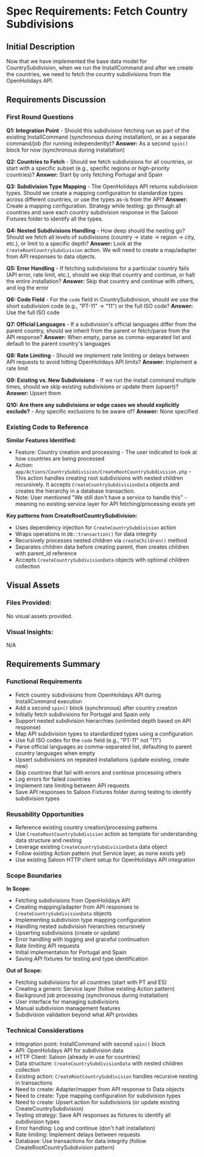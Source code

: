 # Spec Requirements: Fetch Country Subdivisions

## Initial Description
Now that we have implemented the base data model for CountrySubdivision, when we run the InstallCommand and after we create the countries, we need to fetch the country subdivisions from the OpenHolidays API.

## Requirements Discussion

### First Round Questions

**Q1: Integration Point** - Should this subdivision fetching run as part of the existing InstallCommand (synchronous during installation), or as a separate command/job (for running independently)?
**Answer:** As a second `spin()` block for now (synchronous during installation)

**Q2: Countries to Fetch** - Should we fetch subdivisions for all countries, or start with a specific subset (e.g., specific regions or high-priority countries)?
**Answer:** Start by only fetching Portugal and Spain

**Q3: Subdivision Type Mapping** - The OpenHolidays API returns subdivision types. Should we create a mapping configuration to standardize types across different countries, or use the types as-is from the API?
**Answer:** Create a mapping configuration. Strategy while testing: go through all countries and save each country subdivision response in the Saloon Fixtures folder to identify all the types.

**Q4: Nested Subdivisions Handling** - How deep should the nesting go? Should we fetch all levels of subdivisions (country → state → region → city, etc.), or limit to a specific depth?
**Answer:** Look at the `CreateRootCountrySubdivision` action. We will need to create a map/adapter from API responses to data objects.

**Q5: Error Handling** - If fetching subdivisions for a particular country fails (API error, rate limit, etc.), should we skip that country and continue, or halt the entire installation?
**Answer:** Skip that country and continue with others, and log the error

**Q6: Code Field** - For the `code` field in CountrySubdivision, should we use the short subdivision code (e.g., "PT-11" → "11") or the full ISO code?
**Answer:** Use the full ISO code

**Q7: Official Languages** - If a subdivision's official languages differ from the parent country, should we inherit from the parent or fetch/parse from the API response?
**Answer:** When empty, parse as comma-separated list and default to the parent country's languages

**Q8: Rate Limiting** - Should we implement rate limiting or delays between API requests to avoid hitting OpenHolidays API limits?
**Answer:** Implement a rate limit

**Q9: Existing vs. New Subdivisions** - If we run the install command multiple times, should we skip existing subdivisions or update them (upsert)?
**Answer:** Upsert them

**Q10: Are there any subdivisions or edge cases we should explicitly exclude?** - Any specific exclusions to be aware of?
**Answer:** None specified

### Existing Code to Reference

**Similar Features Identified:**
- Feature: Country creation and processing - The user indicated to look at how countries are being processed
- Action: `app/Actions/CountrySubdivision/CreateRootCountrySubdivision.php` - This action handles creating root subdivisions with nested children recursively. It accepts `CreateCountrySubdivisionData` objects and creates the hierarchy in a database transaction.
- Note: User mentioned "We still don't have a service to handle this" - meaning no existing service layer for API fetching/processing exists yet

**Key patterns from CreateRootCountrySubdivision:**
- Uses dependency injection for `CreateCountrySubdivision` action
- Wraps operations in `DB::transaction()` for data integrity
- Recursively processes nested children via `createChildren()` method
- Separates children data before creating parent, then creates children with parent_id reference
- Accepts `CreateCountrySubdivisionData` objects with optional children collection

## Visual Assets

### Files Provided:
No visual assets provided.

### Visual Insights:
N/A

## Requirements Summary

### Functional Requirements
- Fetch country subdivisions from OpenHolidays API during InstallCommand execution
- Add a second `spin()` block (synchronous) after country creation
- Initially fetch subdivisions for Portugal and Spain only
- Support nested subdivision hierarchies (unlimited depth based on API response)
- Map API subdivision types to standardized types using a configuration
- Use full ISO codes for the `code` field (e.g., "PT-11" not "11")
- Parse official languages as comma-separated list, defaulting to parent country languages when empty
- Upsert subdivisions on repeated installations (update existing, create new)
- Skip countries that fail with errors and continue processing others
- Log errors for failed countries
- Implement rate limiting between API requests
- Save API responses to Saloon Fixtures folder during testing to identify subdivision types

### Reusability Opportunities
- Reference existing country creation/processing patterns
- Use `CreateRootCountrySubdivision` action as template for understanding data structure and nesting
- Leverage existing `CreateCountrySubdivisionData` data object
- Follow existing Action pattern (not Service layer, as none exists yet)
- Use existing Saloon HTTP client setup for OpenHolidays API integration

### Scope Boundaries

**In Scope:**
- Fetching subdivisions from OpenHolidays API
- Creating mapping/adapter from API responses to `CreateCountrySubdivisionData` objects
- Implementing subdivision type mapping configuration
- Handling nested subdivision hierarchies recursively
- Upserting subdivisions (create or update)
- Error handling with logging and graceful continuation
- Rate limiting API requests
- Initial implementation for Portugal and Spain
- Saving API fixtures for testing and type identification

**Out of Scope:**
- Fetching subdivisions for all countries (start with PT and ES)
- Creating a generic Service layer (follow existing Action pattern)
- Background job processing (synchronous during installation)
- User interface for managing subdivisions
- Manual subdivision management features
- Subdivision validation beyond what API provides

### Technical Considerations
- Integration point: InstallCommand with second `spin()` block
- API: OpenHolidays API for subdivision data
- HTTP Client: Saloon (already in use for countries)
- Data structure: `CreateCountrySubdivisionData` with nested children collection
- Existing action: `CreateRootCountrySubdivision` handles recursive nesting in transactions
- Need to create: Adapter/mapper from API response to Data objects
- Need to create: Type mapping configuration for subdivision types
- Need to create: Upsert action for subdivisions (or update existing CreateCountrySubdivision)
- Testing strategy: Save API responses as fixtures to identify all subdivision types
- Error handling: Log and continue (don't halt installation)
- Rate limiting: Implement delays between requests
- Database: Use transactions for data integrity (follow CreateRootCountrySubdivision pattern)
